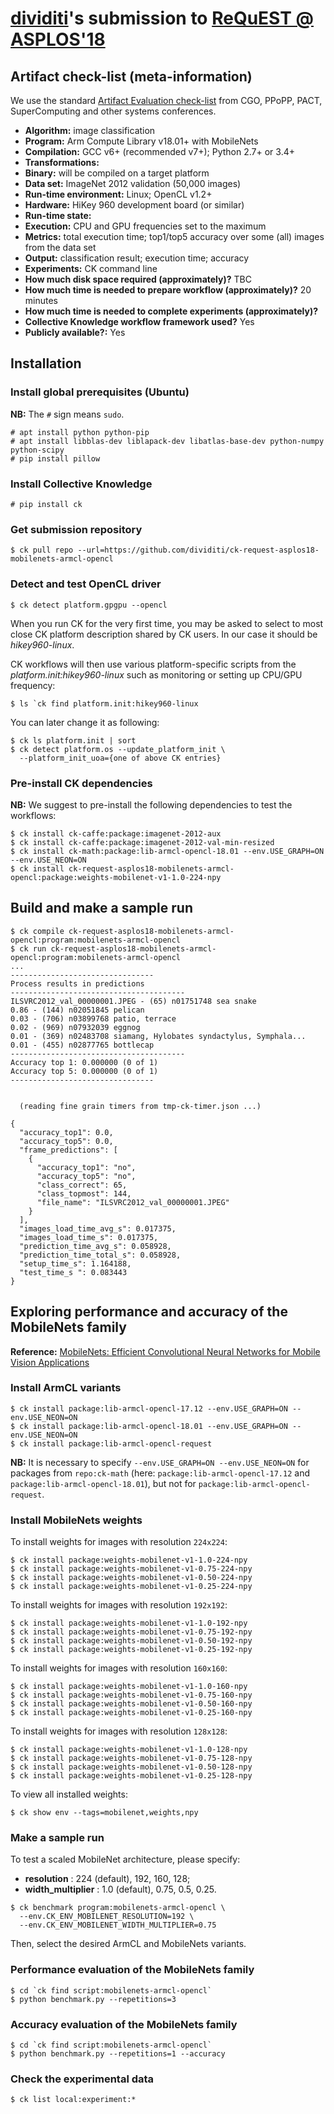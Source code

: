 # [dividiti](http://dividiti.com)'s submission to [ReQuEST @ ASPLOS'18](http://cknowledge.org/request-cfp-asplos2018.html)

## Artifact check-list (meta-information)

We use the standard [Artifact Evaluation check-list](http://ctuning.org/ae/submission_extra.html) from CGO, PPoPP, PACT, SuperComputing and other systems conferences.

* **Algorithm:** image classification
* **Program:** Arm Compute Library v18.01+ with MobileNets
* **Compilation:** GCC v6+ (recommended v7+); Python 2.7+ or 3.4+
* **Transformations:**
* **Binary:** will be compiled on a target platform
* **Data set:** ImageNet 2012 validation (50,000 images)
* **Run-time environment:** Linux; OpenCL v1.2+
* **Hardware:** HiKey 960 development board (or similar)
* **Run-time state:** 
* **Execution:** CPU and GPU frequencies set to the maximum
* **Metrics:** total execution time; top1/top5 accuracy over some (all) images from the data set
* **Output:** classification result; execution time; accuracy
* **Experiments:** CK command line
* **How much disk space required (approximately)?** TBC
* **How much time is needed to prepare workflow (approximately)?** 20 minutes
* **How much time is needed to complete experiments (approximately)?**
* **Collective Knowledge workflow framework used?** Yes
* **Publicly available?:** Yes

## Installation

### Install global prerequisites (Ubuntu)

**NB:** The `#` sign means `sudo`.

```
# apt install python python-pip
# apt install libblas-dev liblapack-dev libatlas-base-dev python-numpy python-scipy
# pip install pillow
```

### Install Collective Knowledge

```
# pip install ck
```

### Get submission repository

```
$ ck pull repo --url=https://github.com/dividiti/ck-request-asplos18-mobilenets-armcl-opencl
```

### Detect and test OpenCL driver

```
$ ck detect platform.gpgpu --opencl
```

When you run CK for the very first time, you may be asked 
to select to most close CK platform description 
shared by CK users. In our case it should be *hikey960-linux*. 

CK workflows will then use various platform-specific scripts 
from the *platform.init:hikey960-linux* such as monitoring 
or setting up CPU/GPU frequency:
```
$ ls `ck find platform.init:hikey960-linux
```

You can later change it as following:
```
$ ck ls platform.init | sort
$ ck detect platform.os --update_platform_init \
  --platform_init_uoa={one of above CK entries}
```

### Pre-install CK dependencies

**NB:** We suggest to pre-install the following dependencies to test the workflows:

```
$ ck install ck-caffe:package:imagenet-2012-aux
$ ck install ck-caffe:package:imagenet-2012-val-min-resized
$ ck install ck-math:package:lib-armcl-opencl-18.01 --env.USE_GRAPH=ON --env.USE_NEON=ON
$ ck install ck-request-asplos18-mobilenets-armcl-opencl:package:weights-mobilenet-v1-1.0-224-npy
```

## Build and make a sample run

```
$ ck compile ck-request-asplos18-mobilenets-armcl-opencl:program:mobilenets-armcl-opencl
$ ck run ck-request-asplos18-mobilenets-armcl-opencl:program:mobilenets-armcl-opencl
...
--------------------------------
Process results in predictions
---------------------------------------
ILSVRC2012_val_00000001.JPEG - (65) n01751748 sea snake
0.86 - (144) n02051845 pelican
0.03 - (706) n03899768 patio, terrace
0.02 - (969) n07932039 eggnog
0.01 - (369) n02483708 siamang, Hylobates syndactylus, Symphala...
0.01 - (455) n02877765 bottlecap
---------------------------------------
Accuracy top 1: 0.000000 (0 of 1)
Accuracy top 5: 0.000000 (0 of 1)
--------------------------------


  (reading fine grain timers from tmp-ck-timer.json ...)

{
  "accuracy_top1": 0.0,
  "accuracy_top5": 0.0,
  "frame_predictions": [
    {
      "accuracy_top1": "no",
      "accuracy_top5": "no",
      "class_correct": 65,
      "class_topmost": 144,
      "file_name": "ILSVRC2012_val_00000001.JPEG"
    }
  ],
  "images_load_time_avg_s": 0.017375,
  "images_load_time_s": 0.017375,
  "prediction_time_avg_s": 0.058928,
  "prediction_time_total_s": 0.058928,
  "setup_time_s": 1.164188,
  "test_time_s ": 0.083443
}
```
## Exploring performance and accuracy of the MobileNets family
**Reference:** [MobileNets: Efficient Convolutional Neural Networks for Mobile Vision Applications](https://arxiv.org/pdf/1704.04861.pdf)

### Install ArmCL variants

```
$ ck install package:lib-armcl-opencl-17.12 --env.USE_GRAPH=ON --env.USE_NEON=ON
$ ck install package:lib-armcl-opencl-18.01 --env.USE_GRAPH=ON --env.USE_NEON=ON
$ ck install package:lib-armcl-opencl-request
```

**NB:** It is necessary to specify `--env.USE_GRAPH=ON --env.USE_NEON=ON` for packages from `repo:ck-math` (here: `package:lib-armcl-opencl-17.12` and `package:lib-armcl-opencl-18.01`), but not for `package:lib-armcl-opencl-request`.

### Install MobileNets weights

To install weights for images with resolution `224x224`:
```
$ ck install package:weights-mobilenet-v1-1.0-224-npy
$ ck install package:weights-mobilenet-v1-0.75-224-npy
$ ck install package:weights-mobilenet-v1-0.50-224-npy
$ ck install package:weights-mobilenet-v1-0.25-224-npy
```

To install weights for images with resolution `192x192`:
```
$ ck install package:weights-mobilenet-v1-1.0-192-npy
$ ck install package:weights-mobilenet-v1-0.75-192-npy
$ ck install package:weights-mobilenet-v1-0.50-192-npy
$ ck install package:weights-mobilenet-v1-0.25-192-npy
```

To install weights for images with resolution `160x160`:
```
$ ck install package:weights-mobilenet-v1-1.0-160-npy
$ ck install package:weights-mobilenet-v1-0.75-160-npy
$ ck install package:weights-mobilenet-v1-0.50-160-npy
$ ck install package:weights-mobilenet-v1-0.25-160-npy
```

To install weights for images with resolution `128x128`:
```
$ ck install package:weights-mobilenet-v1-1.0-128-npy
$ ck install package:weights-mobilenet-v1-0.75-128-npy
$ ck install package:weights-mobilenet-v1-0.50-128-npy
$ ck install package:weights-mobilenet-v1-0.25-128-npy
```

To view all installed weights:
```
$ ck show env --tags=mobilenet,weights,npy
```

### Make a sample run
To test a scaled MobileNet architecture, please specify:
 - **resolution** : 224 (default), 192, 160, 128;
 - **width_multiplier** : 1.0 (default), 0.75, 0.5, 0.25.

```
$ ck benchmark program:mobilenets-armcl-opencl \
  --env.CK_ENV_MOBILENET_RESOLUTION=192 \
  --env.CK_ENV_MOBILENET_WIDTH_MULTIPLIER=0.75
```
Then, select the desired ArmCL and MobileNets variants.

### Performance evaluation of the MobileNets family
```
$ cd `ck find script:mobilenets-armcl-opencl`
$ python benchmark.py --repetitions=3
```

### Accuracy evaluation of the MobileNets family
```
$ cd `ck find script:mobilenets-armcl-opencl`
$ python benchmark.py --repetitions=1 --accuracy
```

### Check the experimental data
```
$ ck list local:experiment:*
```
